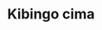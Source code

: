 ---
origin: Burundi
title: Kibingo cima
price: 22.00
image_src: assets/
image_alt: coffy bag of kibingo cima
---